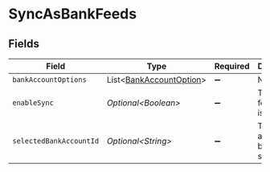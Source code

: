 # SyncAsBankFeeds


## Fields

| Field                                                                    | Type                                                                     | Required                                                                 | Description                                                              |
| ------------------------------------------------------------------------ | ------------------------------------------------------------------------ | ------------------------------------------------------------------------ | ------------------------------------------------------------------------ |
| `bankAccountOptions`                                                     | List\<[BankAccountOption](../../models/components/BankAccountOption.md)> | :heavy_minus_sign:                                                       | N/A                                                                      |
| `enableSync`                                                             | *Optional\<Boolean>*                                                     | :heavy_minus_sign:                                                       | True if bank feeds sync is enabled.                                      |
| `selectedBankAccountId`                                                  | *Optional\<String>*                                                      | :heavy_minus_sign:                                                       | The bank account ID being synced.                                        |